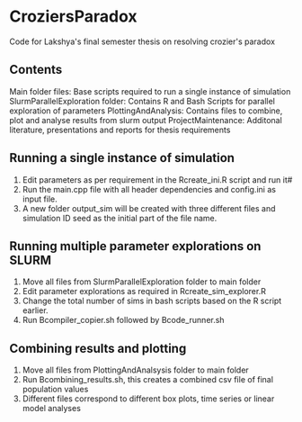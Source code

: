 # CroziersParadox
 Code for Lakshya's final semester thesis on resolving crozier's paradox

## Contents
Main folder files: Base scripts required to run a single instance of simulation
SlurmParallelExploration folder: Contains R and Bash Scripts for parallel exploration of parameters
PlottingAndAnalysis: Contains files to combine, plot and analyse results from slurm output
ProjectMaintenance: Additonal literature, presentations and reports for thesis requirements

## Running a single instance of simulation
1) Edit parameters as per requirement in the Rcreate_ini.R script and run it#
2) Run the main.cpp file with all header dependencies and config.ini as input file.
3) A new folder output_sim will be created with three different files and simulation ID seed as the initial part of the file name.

## Running multiple parameter explorations on SLURM
1) Move all files from SlurmParallelExploration folder to main folder
2) Edit parameter explorations as required in Rcreate_sim_explorer.R
3) Change the total number of sims in bash scripts based on the R script earlier.
4) Run Bcompiler_copier.sh followed by Bcode_runner.sh

## Combining results and plotting
1) Move all files from PlottingAndAnalsysis folder to main folder
2) Run Bcombining_results.sh, this creates a combined csv file of final population values
3) Different files correspond to different box plots, time series or linear model analyses

   
